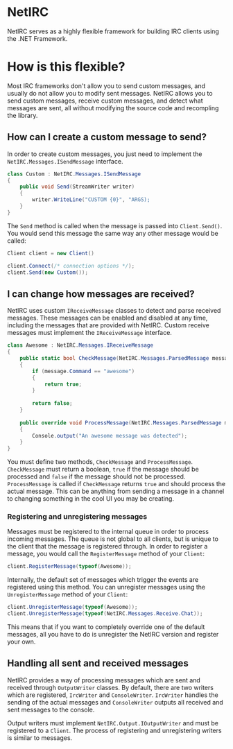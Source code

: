 # NetIRC

NetIRC serves as a highly flexible framework for building IRC clients using the .NET Framework.

# How is this flexible?

Most IRC frameworks don't allow you to send custom messages, and usually do not allow you to modify sent messages.  NetIRC allows you to send custom messages, receive custom messages, and detect what messages are sent, all without modifying the source code and recompling the library.

## How can I create a custom message to send?

In order to create custom messages, you just need to implement the `NetIRC.Messages.ISendMessage` interface.

```csharp
class Custom : NetIRC.Messages.ISendMessage
{
    public void Send(StreamWriter writer)
    {
        writer.WriteLine("CUSTOM {0}", "ARGS);
    }
}
```

The `Send` method is called when the message is passed into `Client.Send()`.  You would send this message the same way any other message would be called:

```csharp
Client client = new Client()

client.Connect(/* connection options */);
client.Send(new Custom());
```

## I can change how messages are received?

NetIRC uses custom `IReceiveMessage` classes to detect and parse received messages.  These messages can be enabled and disabled at any time, including the messages that are provided with NetIRC.  Custom receive messages must implement  the `IReceiveMessage` interface.

```csharp
class Awesome : NetIRC.Messages.IReceiveMessage
{
    public static bool CheckMessage(NetIRC.Messages.ParsedMessage message, Server server)
    {
        if (message.Command == "awesome")
        {
            return true;
        }
        
        return false;
    }
    
    public override void ProcessMessage(NetIRC.Messages.ParsedMessage message, Client client)
    {
        Console.output("An awesome message was detected");
    }
}
```

You must define two methods, `CheckMessage` and `ProcessMessage`.  `CheckMessage` must return a boolean, `true` if the message should be processed and `false` if the message should not be processed.  `ProcessMessage` is called if `CheckMessage` returns `true` and should process the actual message.  This can be anything from sending a message in a channel to changing something in the cool UI you may be creating.

### Registering and unregistering messages

Messages must be registered to the internal queue in order to process incoming messages.  The queue is not global to all clients, but is unique to the client that the message is registered through.  In order to register a message, you would call the `RegisterMessage` method of your `Client`:
```csharp
client.RegisterMessage(typeof(Awesome));
```
Internally, the default set of messages which trigger the events are registered using this method.  You can unregister messages using the `UnregisterMessage` method of your `Client`:
```csharp
client.UnregisterMessage(typeof(Awesome));
client.UnregisterMessage(typeof(NetIRC.Messages.Receive.Chat));
```
This means that if you want to completely override one of the default messages, all you have to do is unregister the NetIRC version and register your own.

## Handling all sent and received messages

NetIRC provides a way of processing messages which are sent and received through `OutputWriter` classes.  By default, there are two writers which are registered, `IrcWriter` and `ConsoleWriter`.  `IrcWriter` handles the sending of the actual messages and `ConsoleWriter` outputs all received and sent messages to the console.

Output writers must implement `NetIRC.Output.IOutputWriter` and must be registered to a `Client`.  The process of registering and unregistering writers is similar to messages.